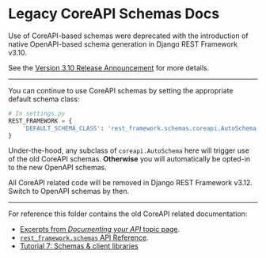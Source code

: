 # Legacy CoreAPI Schemas Docs

Use of CoreAPI-based schemas were deprecated with the introduction of native OpenAPI-based schema generation in Django REST Framework v3.10.

See the [Version 3.10 Release Announcement](/community/3.10-announcement.md) for more details.

----

You can continue to use CoreAPI schemas by setting the appropriate default schema class:

```python
# In settings.py
REST_FRAMEWORK = {
    'DEFAULT_SCHEMA_CLASS': 'rest_framework.schemas.coreapi.AutoSchema',
}
```

Under-the-hood, any subclass of `coreapi.AutoSchema` here will trigger use of the old CoreAPI schemas.
**Otherwise** you will automatically be opted-in to the new OpenAPI schemas.

All CoreAPI related code will be removed in Django REST Framework v3.12. Switch to OpenAPI schemas by then.

----

For reference this folder contains the old CoreAPI related documentation:

* [Excerpts from _Documenting your API_ topic page](/coreapi/from-documenting-your-api.md).
* [`rest_framework.schemas` API Reference](/coreapi/schemas.md).
* [Tutorial 7: Schemas & client libraries](/coreapi/7-schemas-and-client-libraries.md)
